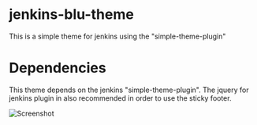 jenkins-blu-theme
=================

This is a simple theme for jenkins using the "simple-theme-plugin"

Dependencies
=================

This theme depends on the jenkins "simple-theme-plugin". The jquery for jenkins plugin in also recommended in order to use the sticky footer.

![Screenshot](http://img560.imageshack.us/img560/3152/pwrt.png)
